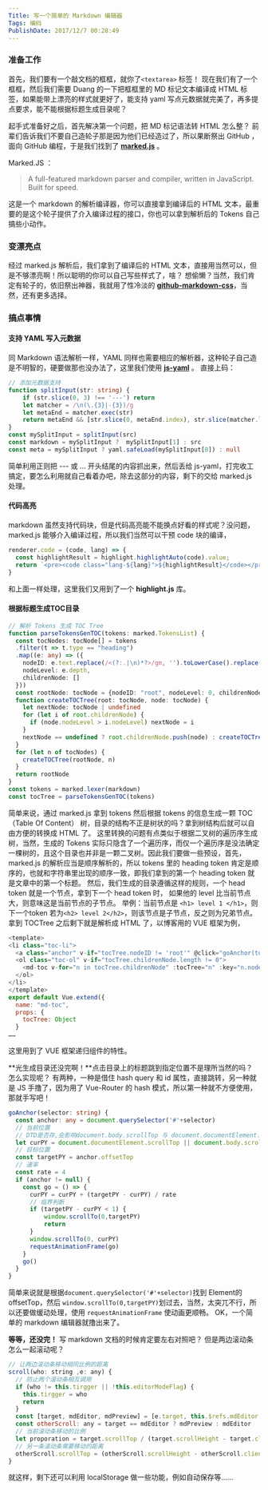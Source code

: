```yaml
---
Title: 写一个简单的 Markdown 编辑器 
Tags: 编码 
PublishDate: 2017/12/7 00:28:49 
---
```


### 准备工作
首先，我们要有一个敲文档的框框，就你了`<textarea>` 标签！
现在我们有了一个框框，然后我们需要 Duang 的一下把框框里的 MD 标记文本编译成 HTML 标签，如果能带上漂亮的样式就更好了，能支持 yaml 写点元数据就完美了，再多提点要求，能不能根据标题生成目录呢？

起手式准备好之后，首先解决第一个问题，把 MD 标记语法转 HTML 怎么整？ 前辈们告诉我们不要自己造轮子那是因为他们已经造过了，所以果断祭出 GitHub ，面向 GitHub 编程，于是我们找到了 **[marked.js](https://github.com/chjj/marked)** 。

Marked.JS ：
> A full-featured markdown parser and compiler, written in JavaScript. Built for speed.

这是一个 markdown 的解析编译器，你可以直接拿到编译后的 HTML 文本，最重要的是这个轮子提供了介入编译过程的接口，你也可以拿到解析后的 Tokens 自己搞些小动作。

### 变漂亮点
经过 marked.js 解析后，我们拿到了编译后的 HTML 文本，直接用当然可以，但是不够漂亮啊！所以聪明的你可以自己写些样式了，啥？ 想偷懒？当然，我们肯定有轮子的，依旧祭出神器，我就用了性冷淡的 **[github-markdown-css](https://github.com/sindresorhus/github-markdown-css)**，当然，还有更多选择。
### 搞点事情
#### 支持 YAML 写入元数据
同 Markdown 语法解析一样，YAML 同样也需要相应的解析器，这种轮子自己造是不明智的，硬要做那也没办法了，这里我们使用 **[js-yaml](https://github.com/nodeca/js-yaml)** 。
直接上码：
```typescript
// 添加元数据支持
function splitInput(str: string) {
	if (str.slice(0, 3) !== '---') return
	let matcher = /\n(\.{3}|-{3})/g
	let metaEnd = matcher.exec(str)
	return metaEnd && [str.slice(0, metaEnd.index), str.slice(matcher.lastIndex)]
}
const mySplitInput = splitInput(src)
const markdown = mySplitInput ?  mySplitInput[1] : src
const meta = mySplitInput ? yaml.safeLoad(mySplitInput[0]) : null
```
简单利用正则把 --- 或 ... 开头结尾的内容抓出来，然后丢给 js-yaml，打完收工搞定，要怎么利用就自己看着办吧，除去这部分的内容，剩下的交给 marked.js 处理。
#### 代码高亮
markdown 虽然支持代码块，但是代码高亮能不能换点好看的样式呢？没问题，marked.js 能够介入编译过程，所以我们当然可以干预 code 块的编译，
```typescript
renderer.code = (code, lang) => {
  const highlightResult = highlight.highlightAuto(code).value;
  return `<pre><code class="lang-${lang}">${highlightResult}</code></pre>`
}
```
和上面一样处理，这里我们又用到了一个 **highlight.js** 库。

#### 根据标题生成TOC目录
```typescript
// 解析 Tokens 生成 TOC Tree
function parseTokensGenTOC(tokens: marked.TokensList) {
  const tocNodes: tocNode[] = tokens
  .filter(t => t.type == "heading")
  .map((e: any) => ({
    nodeID: e.text.replace(/<(?:.|\n)*?>/gm, '').toLowerCase().replace(/[\s\n\t]+/g, '-'),
    nodeLevel: e.depth, 
    childrenNode: []
  }))
  const rootNode: tocNode = {nodeID: "root", nodeLevel: 0, childrenNode: []}
  function createTOCTree(root: tocNode, node: tocNode) {
    let nextNode: tocNode | undefined
    for (let i of root.childrenNode) {
      if (node.nodeLevel > i.nodeLevel) nextNode = i
    }
    nextNode == undefined ? root.childrenNode.push(node) : createTOCTree(nextNode, node)
  }
  for (let n of tocNodes) {
    createTOCTree(rootNode, n)
  }
  return rootNode
}
const tokens = marked.lexer(markdown)
const tocTree = parseTokensGenTOC(tokens)
```

简单来说，通过 marked.js 拿到 tokens 然后根据 tokens 的信息生成一颗 TOC（Table Of Content） 树，目录的结构不正是树状的吗？拿到树结构后就可以自由方便的转换成 HTML 了。
这里转换的问题有点类似于根据二叉树的遍历序生成树，当然，生成的 Tokens 实际只隐含了一个遍历序，而仅一个遍历序是没法确定一棵树的，且这个目录也并非是一颗二叉树。因此我们要做一些预设，首先，marked.js 的解析应当是顺序解析的，所以 tokens 里的 heading token 肯定是顺序的，也就和字符串里出现的顺序一致，即我们拿到的第一个 heading token 就是文章中的第一个标题。
然后，我们生成的目录遵循这样的规则，一个 head token 就是一个节点，拿到下一个 head token 时， 如果他的 level 比当前节点大，则意味这是当前节点的子节点。
举例：当前节点是 `<h1> level 1 </h1>`，则 下一个token 若为`<h2> level 2</h2>`，则该节点是子节点，反之则为兄弟节点。
拿到 TOCTree 之后剩下就是解析成 HTML 了，以博客用的 VUE 框架为例，
```javascript 
<template>
<li class="toc-li">
  <a class="anchor" v-if="tocTree.nodeID != 'root'" @click="goAnchor(tocTree.nodeID)">{{ tocTree.nodeID }}</a>
  <ol class="toc-ol" v-if="tocTree.childrenNode.length != 0">
    <md-toc v-for="n in tocTree.childrenNode" :tocTree="n" :key="n.nodeID"></md-toc>
  </ol>
</li>
</template>
export default Vue.extend({
  name: "md-toc",
  props: {
    tocTree: Object
  }
……
```
这里用到了 VUE 框架递归组件的特性。

**光生成目录还没完啊！**点击目录上的标题跳到指定位置不是理所当然的吗？怎么实现呢？ 有两种，一种是借住 hash query 和 id 属性，直接跳转，另一种就是 JS 手撸了，因为用了 Vue-Router 的 hash 模式，所以第一种就不方便使用，那就手写吧！
```typescript
goAnchor(selector: string) {
  const anchor: any = document.querySelector('#'+selector)
  // 当前位置
  // DTD是否存,会影响document.body.scrollTop 与 document.documentElement.scrollTop的取值
  let curPY = document.documentElement.scrollTop || document.body.scrollTop;
  // 目标位置
  const targetPY = anchor.offsetTop
  // 速率
  const rate = 4
  if (anchor != null) {
    const go = () => {
      curPY = curPY + (targetPY - curPY) / rate
      // 临界判断
      if (targetPY - curPY < 1) {
          window.scrollTo(0,targetPY)
          return
      }
      window.scrollTo(0, curPY)
      requestAnimationFrame(go)
    }
    go()
  }
}
```
简单来说就是根据`document.querySelector('#'+selector)`找到 Element的offsetTop，然后 `window.scrollTo(0,targetPY)`划过去，当然，太突兀不行，所以还要做缓动处理，使用 `requestAnimationFrame` 使动画更顺畅。
OK，一个简单的 markdown 编辑器就撸出来了。

**等等，还没完！** 写 markdown 文档的时候肯定要左右对照吧？ 但是两边滚动条怎么一起滚动呢？ 
```javascript
// 让两边滚动条移动相同比例的距离
scroll(who: string ,e: any) {
  // 防止两个滚动条相互调用
  if (who != this.tirgger || !this.editorModeFlag) {
    this.tirgger = who
    return
  }
  const [target, mdEditor, mdPreview] = [e.target, this.$refs.mdEditor, this.$refs.mdPreview]
  const otherScroll: any = target == mdEditor ? mdPreview : mdEditor
  // 当前滚动条移动的比例
  let proporation = target.scrollTop / (target.scrollHeight - target.clientHeight)
  // 另一条滚动条需要移动的距离
  otherScroll.scrollTop = (otherScroll.scrollHeight - otherScroll.clientHeight) * proporation
}
```
就这样，剩下还可以利用 localStorage 做一些功能，例如自动保存等……
    